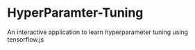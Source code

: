 # HyperParamter-Tuning
An interactive application to learn hyperparameter tuning using tensorflow.js

